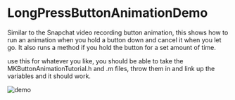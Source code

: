 LongPressButtonAnimationDemo
============================

Similar to the Snapchat video recording button animation, this shows how to run an animation when you hold a button down and cancel it when you let go.  It also runs a method if you hold the button for a set amount of time.

use this for whatever you like, you should be able to take the MKButtonAnimationTutorial.h and .m files,
throw them in and link up the variables and it should work.

![demo](http://i.imgur.com/W1S6Cvy.gif?1)
